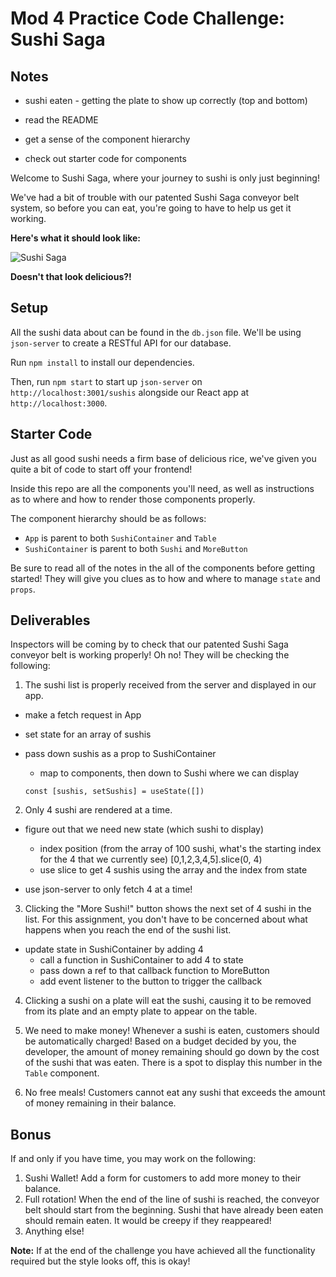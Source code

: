 # Mod 4 Practice Code Challenge: Sushi Saga

## Notes

- sushi eaten - getting the plate to show up correctly (top and bottom)

- read the README
- get a sense of the component hierarchy
- check out starter code for components

Welcome to Sushi Saga, where your journey to sushi is only just beginning!

We've had a bit of trouble with our patented Sushi Saga conveyor belt system, so before you can eat, you're going to have to help us get it working.

**Here's what it should look like:**

![Sushi Saga](https://raw.githubusercontent.com/learn-co-curriculum/React-Practice-Code-Challenge/master/sushi-saga-demo.gif)

**Doesn't that look delicious?!**

## Setup

All the sushi data about can be found in the `db.json` file. We'll
be using `json-server` to create a RESTful API for our database.

Run `npm install` to install our dependencies.

Then, run `npm start` to start up `json-server` on `http://localhost:3001/sushis`
alongside our React app at `http://localhost:3000`.

## Starter Code

Just as all good sushi needs a firm base of delicious rice, we've given you
quite a bit of code to start off your frontend!

Inside this repo are all the components you'll need, as well as instructions as
to where and how to render those components properly.

The component hierarchy should be as follows:

- `App` is parent to both `SushiContainer` and `Table`
- `SushiContainer` is parent to both `Sushi` and `MoreButton`

Be sure to read all of the notes in the all of the components before getting
started! They will give you clues as to how and where to manage `state` and
`props`.

## Deliverables

Inspectors will be coming by to check that our patented Sushi Saga conveyor belt
is working properly! Oh no! They will be checking the following:

1. The sushi list is properly received from the server and displayed in our app.

- make a fetch request in App
- set state for an array of sushis
- pass down sushis as a prop to SushiContainer

  - map to components, then down to Sushi where we can display

  `const [sushis, setSushis] = useState([])`

2. Only 4 sushi are rendered at a time.

- figure out that we need new state (which sushi to display)

  - index position (from the array of 100 sushi, what's the starting index for the 4 that we currently see)
    [0,1,2,3,4,5].slice(0, 4)
  - use slice to get 4 sushis using the array and the index from state

- use json-server to only fetch 4 at a time!

3. Clicking the "More Sushi!" button shows the next set of 4 sushi in the list.
   For this assignment, you don't have to be concerned about what happens when
   you reach the end of the sushi list.

- update state in SushiContainer by adding 4
  - call a function in SushiContainer to add 4 to state
  - pass down a ref to that callback function to MoreButton
  - add event listener to the button to trigger the callback

4. Clicking a sushi on a plate will eat the sushi, causing it to be removed from
   its plate and an empty plate to appear on the table.

5. We need to make money! Whenever a sushi is eaten, customers should be
   automatically charged! Based on a budget decided by you, the developer, the
   amount of money remaining should go down by the cost of the sushi that was
   eaten. There is a spot to display this number in the `Table` component.

6. No free meals! Customers cannot eat any sushi that exceeds the amount of
   money remaining in their balance.

## Bonus

If and only if you have time, you may work on the following:

1. Sushi Wallet! Add a form for customers to add more money to their balance.
2. Full rotation! When the end of the line of sushi is reached, the conveyor
   belt should start from the beginning. Sushi that have already been eaten
   should remain eaten. It would be creepy if they reappeared!
3. Anything else!

**Note:** If at the end of the challenge you have achieved all the functionality required but the style looks off, this is okay!
